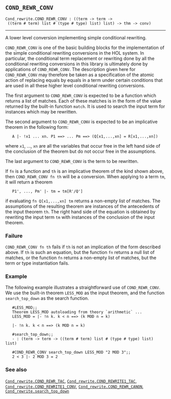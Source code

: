 ## `COND_REWR_CONV`

``` hol4
Cond_rewrite.COND_REWR_CONV : ((term -> term ->
 ((term # term) list # (type # type) list) list) -> thm -> conv)
```

------------------------------------------------------------------------

A lower level conversion implementing simple conditional rewriting.

`COND_REWR_CONV` is one of the basic building blocks for the
implementation of the simple conditional rewriting conversions in the
HOL system. In particular, the conditional term replacement or rewriting
done by all the conditional rewriting conversions in this library is
ultimately done by applications of `COND_REWR_CONV`. The description
given here for `COND_REWR_CONV` may therefore be taken as a
specification of the atomic action of replacing equals by equals in a
term under certain conditions that are used in all these higher level
conditional rewriting conversions.

The first argument to `COND_REWR_CONV` is expected to be a function
which returns a list of matches. Each of these matches is in the form of
the value returned by the built-in function `match`. It is used to
search the input term for instances which may be rewritten.

The second argument to `COND_REWR_CONV` is expected to be an implicative
theorem in the following form:

``` hol4
   A |- !x1 ... xn. P1 ==> ... Pm ==> (Q[x1,...,xn] = R[x1,...,xn])
```

where `x1`, ..., `xn` are all the variables that occur free in the left
hand side of the conclusion of the theorem but do not occur free in the
assumptions.

The last argument to `COND_REWR_CONV` is the term to be rewritten.

If `fn` is a function and `th` is an implicative theorem of the kind
shown above, then `COND_REWR_CONV fn th` will be a conversion. When
applying to a term `tm`, it will return a theorem

``` hol4
   P1', ..., Pm' |- tm = tm[R'/Q']
```

if evaluating `fn Q[x1,...,xn] tm` returns a non-empty list of matches.
The assumptions of the resulting theorem are instances of the
antecedents of the input theorem `th`. The right hand side of the
equation is obtained by rewriting the input term `tm` with instances of
the conclusion of the input theorem.

### Failure

`COND_REWR_CONV fn th` fails if `th` is not an implication of the form
described above. If `th` is such an equation, but the function `fn`
returns a null list of matches, or the function `fn` returns a non-empty
list of matches, but the term or type instantiation fails.

### Example

The following example illustrates a straightforward use of
`COND_REWR_CONV`. We use the built-in theorem `LESS_MOD` as the input
theorem, and the function `search_top_down` as the search function.

``` hol4
   #LESS_MOD;;
   Theorem LESS_MOD autoloading from theory `arithmetic` ...
   LESS_MOD = |- !n k. k < n ==> (k MOD n = k)

   |- !n k. k < n ==> (k MOD n = k)

   #search_top_down;;
   - : (term -> term -> ((term # term) list # (type # type) list) list)

   #COND_REWR_CONV search_top_down LESS_MOD "2 MOD 3";;
   2 < 3 |- 2 MOD 3 = 2
```

### See also

[`Cond_rewrite.COND_REWR_TAC`](#Cond_rewrite.COND_REWR_TAC),
[`Cond_rewrite.COND_REWRITE1_TAC`](#Cond_rewrite.COND_REWRITE1_TAC),
[`Cond_rewrite.COND_REWRITE1_CONV`](#Cond_rewrite.COND_REWRITE1_CONV),
[`Cond_rewrite.COND_REWR_CANON`](#Cond_rewrite.COND_REWR_CANON),
[`Cond_rewrite.search_top_down`](#Cond_rewrite.search_top_down)
